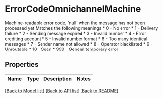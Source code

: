 # ErrorCodeOmnichannelMachine

Machine-readable error code, 'null' when the message has not been processed yet  Matches the following meanings    * 0 - No error   * 1 - Delivery failure   * 2 - Sending message expired   * 3 - Invalid number   * 4 - Error crediting account   * 5 - Invalid number format   * 6 - Too many identical messages   * 7 - Sender name not allowed   * 8 - Operator blacklisted   * 9 - Unroutable   * 10 - Seen   * 999 - General temporary error
## Properties
Name | Type | Description | Notes
------------ | ------------- | ------------- | -------------

[[Back to Model list]](../README.md#documentation-for-models) [[Back to API list]](../README.md#documentation-for-api-endpoints) [[Back to README]](../README.md)


